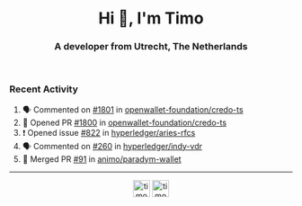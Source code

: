 <h1 align="center">Hi 👋, I'm Timo</h1>
<h3 align="center">A developer from Utrecht, The Netherlands</h3>
<br/>
<!-- https://github.com/rahuldkjain/github-profile-readme-generator --!>

<!--  <p align="left"><img src="https://github-readme-stats.vercel.app/api?username=timoglastra&show_icons=true&count_private=true&" alt="timoglastra" /></p> --!>

<!--
Github language stats
<p align="left"><img src="https://github-readme-stats.vercel.app/api/top-langs/?username=timoglastra&layout=compact" alt="timoglastra" /><p>
-->

<!-- Codestats language stats -->
<!-- <p align="left"><img src="https://codestats-readme.vercel.app/api/top-langs/?username=timoglastra&layout=compact&language_count=12" alt="timoglastra" /><p>    --!>
  
<h3>Recent Activity</h3>

<!--START_SECTION:activity-->
1. 🗣 Commented on [#1801](https://github.com/openwallet-foundation/credo-ts/issues/1801#issuecomment-2021270818) in [openwallet-foundation/credo-ts](https://github.com/openwallet-foundation/credo-ts)
2. 💪 Opened PR [#1800](https://github.com/openwallet-foundation/credo-ts/pull/1800) in [openwallet-foundation/credo-ts](https://github.com/openwallet-foundation/credo-ts)
3. ❗ Opened issue [#822](https://github.com/hyperledger/aries-rfcs/issues/822) in [hyperledger/aries-rfcs](https://github.com/hyperledger/aries-rfcs)
4. 🗣 Commented on [#260](https://github.com/hyperledger/indy-vdr/issues/260#issuecomment-2016528396) in [hyperledger/indy-vdr](https://github.com/hyperledger/indy-vdr)
5. 🎉 Merged PR [#91](https://github.com/animo/paradym-wallet/pull/91) in [animo/paradym-wallet](https://github.com/animo/paradym-wallet)
<!--END_SECTION:activity-->

---

<p align="center">
<a href="https://twitter.com/timoglastra" target="blank"><img align="center" src="https://cdn.jsdelivr.net/npm/simple-icons@3.0.1/icons/twitter.svg" alt="timoglastra" height="30" width="30" /></a>
<a href="https://linkedin.com/in/timoglastra" target="blank"><img align="center" src="https://cdn.jsdelivr.net/npm/simple-icons@3.0.1/icons/linkedin.svg" alt="timoglastra" height="30" width="30" /></a>
</p>



